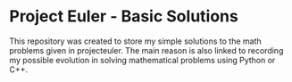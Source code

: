 # Project Euler - Basic Solutions

<p>This repository was created to store my simple solutions to the math problems given in projecteuler. The main reason is also linked to recording my possible evolution in solving mathematical problems using Python or C++.
